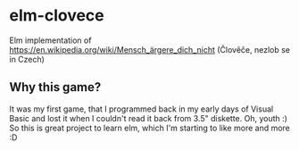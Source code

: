 # elm-clovece

Elm implementation of https://en.wikipedia.org/wiki/Mensch_ärgere_dich_nicht (Člověče, nezlob se in Czech)

## Why this game?

It was my first game, that I programmed back in my early days of Visual Basic and lost it when I couldn't read it back from 3.5" diskette. Oh, youth :) 
So this is great project to learn elm, which I'm starting to like more and more :D
